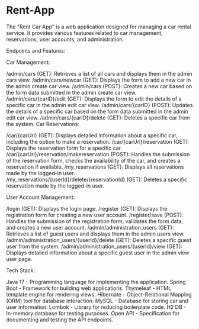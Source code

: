 # Rent-App

The "Rent Car App" is a web application designed for managing a car rental service. It provides various features related to car management, reservations, user accounts, and administration.

Endpoints and Features:

Car Management:

/admin/cars (GET): Retrieves a list of all cars and displays them in the admin cars view.
/admin/cars/newcar (GET): Displays the form to add a new car in the admin create car view.
/admin/cars (POST): Creates a new car based on the form data submitted in the admin create car view.
/admin/cars/{carID}/edit (GET): Displays the form to edit the details of a specific car in the admin edit car view.
/admin/cars/{carID} (POST): Updates the details of a specific car based on the form data submitted in the admin edit car view.
/admin/cars/{carID}/delete (GET): Deletes a specific car from the system.
Car Reservations:

/car/{carUrl} (GET): Displays detailed information about a specific car, including the option to make a reservation.
/car/{carUrl}/reservation (GET): Displays the reservation form for a specific car.
/car/{carUrl}/reservation/makereservation (POST): Handles the submission of the reservation form, checks the availability of the car, and creates a reservation if available.
/my_reservations (GET): Displays all reservations made by the logged-in user.
/my_reservations/{userId}/delete/{reservationId} (GET): Deletes a specific reservation made by the logged-in user.

User Account Management:


/login (GET): Displays the login page.
/register (GET): Displays the registration form for creating a new user account.
/register/save (POST): Handles the submission of the registration form, validates the form data, and creates a new user account.
/admin/administration_users (GET): Retrieves a list of guest users and displays them in the admin users view.
/admin/administration_users/{userId}/delete (GET): Deletes a specific guest user from the system.
/admin/administration_users/{userId}/view (GET): Displays detailed information about a specific guest user in the admin view user page.

Tech Stack:

Java 17 - Programming language for implementing the application.
Spring Boot - Framework for building web applications.
Thymeleaf - HTML template engine for rendering views.
Hibernate - Object-Relational Mapping (ORM) tool for database interaction.
MySQL - Database for storing car and user information.
Lombok - Library for reducing boilerplate code.
H2 DB - In-memory database for testing purposes.
Open API - Specification for documenting and testing the API endpoints.
